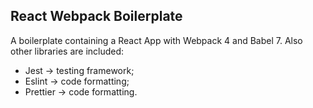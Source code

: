 ## React Webpack Boilerplate

A boilerplate containing a React App with Webpack 4 and Babel 7. Also other libraries are included:

- Jest -> testing framework;
- Eslint -> code formatting;
- Prettier -> code formatting.

